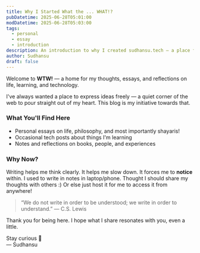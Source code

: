 ```yaml
---
title: Why I Started What the ... WHAT!?
pubDatetime: 2025-06-28T05:01:00
modDatetime: 2025-06-28T05:03:00
tags: 
  - personal
  - essay
  - introduction
description: An introduction to why I created sudhansu.tech — a place for essays, blogs, and ideas worth sharing.
author: Sudhansu
draft: false
---
```

Welcome to **WTW!** — a home for my thoughts, essays, and reflections on life, learning, and technology.

I've always wanted a place to express ideas freely — a quiet corner of the web to pour straight out of my heart. This blog is my initiative towards that.

### What You'll Find Here

- Personal essays on life, philosophy, and most importantly shayaris!
- Occasional tech posts about things I'm learning
- Notes and reflections on books, people, and experiences

### Why Now?

Writing helps me think clearly. It helps me slow down. It forces me to **notice** within. I used to
write in notes in laptop/phone. Thought I should share my thoughts with others :) Or else just host 
it for me to access it from anywhere!

> “We do not write in order to be understood; we write in order to understand.” — C.S. Lewis

Thank you for being here. I hope what I share resonates with you, even a little.

Stay curious 🌱  
— Sudhansu

